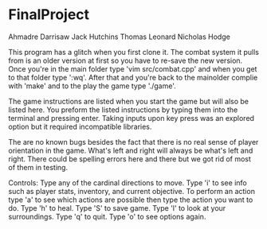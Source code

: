# FinalProject

Ahmadre Darrisaw
Jack Hutchins
Thomas Leonard
Nicholas Hodge

This program has a glitch when you first clone it. The combat system it pulls from is an older version
at first so you have to re-save the new version. Once you're in the main folder type 'vim src/combat.cpp'
and when you get to that folder type ':wq'. After that and you're back to the mainolder complie with 'make' 
and to the play the game type './game'.

The game instructions are listed when you start the game but will
also be listed here. You preform the listed instructions by typing 
them into the terminal and pressing enter. Taking inputs upon key 
press was an explored option but it required incompatible libraries.

The are no known bugs besides the fact that there is no real sense of 
player orientation in the game. What's left and right will always be what's 
left and right. There could be spelling errors here and there but we got 
rid of most of them in testing. 

Controls:
Type any of the cardinal directions to move.
Type 'i' to see info such as player stats, inventory, and current objective.
To perform an action type 'a' to see which actions are possible then type the action you want to do.
Type 'h' to heal. 
Type 'S' to save game.
Type 'l' to look at your surroundings.
Type 'q' to quit.
Type 'o' to see options again.
